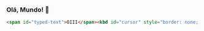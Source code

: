 ### Olá, Mundo! 👋

```html
<span id="typed-text">OIII</span><kbd id="cursor" style="border: none; animation: blink 1s infinite;"></kbd>
